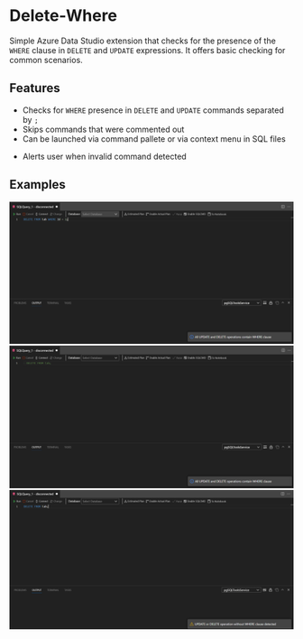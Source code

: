 # Delete-Where

Simple Azure Data Studio extension that checks for the presence of the `WHERE` clause in `DELETE` and `UPDATE` expressions. It offers basic checking for common scenarios.

## Features

- Checks for `WHERE` presence in `DELETE` and `UPDATE` commands separated by `;`
- Skips commands that were commented out
- Can be launched via command pallete or via context menu in SQL files

* Alerts user when invalid command detected

## Examples

![Extension in action](image.png)
![Extension in action #2](image-1.png)
![Extension in action #3](image-2.png)
